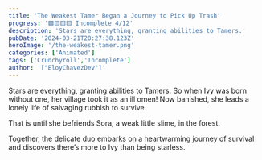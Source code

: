 ```yaml
---
title: 'The Weakest Tamer Began a Journey to Pick Up Trash'
progress: '🟩🟨🟨🟨 Incomplete 4/12'
description: 'Stars are everything, granting abilities to Tamers.'
pubDate: '2024-03-21T20:27:38.123Z'
heroImage: '/the-weakest-tamer.png'
categories: ['Animated']
tags: ['Crunchyroll','Incomplete']
author: '["EloyChavezDev"]'
---
```

Stars are everything, granting abilities to Tamers. So when Ivy was born without one, her village took it as an ill omen! Now banished, she leads a lonely life of salvaging rubbish to survive. 

That is until she befriends Sora, a weak little slime, in the forest. 

Together, the delicate duo embarks on a heartwarming journey of survival and discovers there’s more to Ivy than being starless.